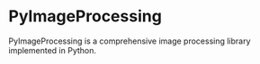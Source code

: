 # PyImageProcessing
PyImageProcessing is a comprehensive image processing library implemented in Python. 

